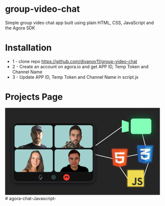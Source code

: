 # group-video-chat
Simple group video chat app built using plain HTML, CSS, JavaScript and the Agora SDK

# Installation
* 1 - clone repo https://github.com/divanov11/group-video-chat
* 2 - Create an account on agora.io and get APP ID, Temp Token and Channel Name
* 3 - Update APP ID, Temp Token and Channel Name in script.js


# Projects Page
<img src="./coverpic.jpg">  
# agora-chat-Javascript-
